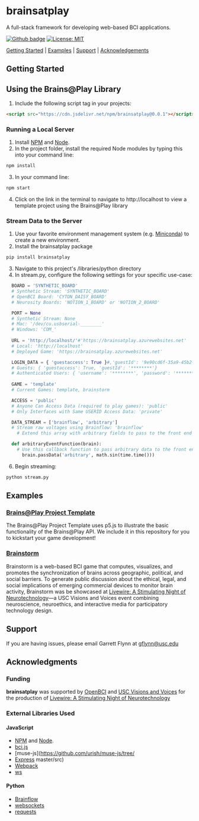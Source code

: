 # brainsatplay

A full-stack framework for developing web-based BCI applications.

[![Github badge](https://img.shields.io/badge/github-source_code-blue.svg?logo=github&logoColor=white)](https://github.com/brainsatplay/brainsatplay)
[![License: MIT](https://img.shields.io/badge/License-MIT-yellow.svg)](https://opensource.org/licenses/MIT)

[Getting Started](#getting-started) | [Examples](#examples) | [Support](#Support) | [Acknowledgements](#Acknowledgments)


## Getting Started <a name="getting-started" />
## Using the Brains@Play Library 
1. Include the following script tag in your projects:
```html
<script src="https://cdn.jsdelivr.net/npm/brainsatplay@0.0.1"></script>
``` 
### Running a Local Server
1. Install [NPM](https://www.npmjs.com/) and [Node](https://nodejs.org/en/).
2. In the project folder, install the required Node modules by typing this into your command line:
```bash
npm install
``` 
3. In your command line:
```bash
npm start
```
4. Click on the link in the terminal to navigate to http://localhost to view a template project using the Brains@Play library

### Stream Data to the Server
1. Use your favorite environment management system (e.g. [Miniconda](https://docs.conda.io/en/latest/miniconda.html)) to create a new environment.
2. Install the brainsatplay package
```bash
pip install brainsatplay
```
3. Navigate to this project's /libraries/python directory
4. In stream.py, configure the following settings for your specific use-case:
```python
  BOARD = 'SYNTHETIC_BOARD' 
  # Synthetic Stream: 'SYNTHETIC_BOARD'
  # OpenBCI Board: 'CYTON_DAISY_BOARD'
  # Neurosity Boards: 'NOTION_1_BOARD' or 'NOTION_2_BOARD'

  PORT = None
  # Synthetic Stream: None
  # Mac: '/dev/cu.usbserial-________'
  # Windows: 'COM_'
                  
  URL = 'http://localhost/'#'https://brainsatplay.azurewebsites.net'
  # Local: 'http://localhost'
  # Deployed Game: 'https://brainsatplay.azurewebsites.net'

  LOGIN_DATA = { 'guestaccess': True }#,'guestId': '9e90cd6f-35a9-45b2-9d7b-229968275025' }
  # Guests: { 'guestaccess': True, 'guestId': '********'}
  # Authenticated Users: { 'username': '********', 'password': '********' }
  
  GAME = 'template'
  # Current Games: template, brainstorm

  ACCESS = 'public'
  # Anyone Can Access Data (required to play games): 'public'
  # Only Interfaces with Same USERID Access Data: 'private'

  DATA_STREAM = ['brainflow', 'arbitrary']
  # Stream raw voltages using Brainflow: 'brainflow'
    # Extend this array with arbitrary fields to pass to the front end

  def arbitraryEventFunction(brain): 
    # Use this callback function to pass arbitrary data to the front end (corresponding to fields in DATA_STREAM)
      brain.passData('arbitrary', math.sin(time.time()))
```
6. Begin streaming:
```bash
python stream.py
```

##  Examples
### [Brains@Play Project Template](https://brainsatplay.com/docs/examples/template) 
The Brains@Play Project Template uses p5.js to illustrate the basic functionality of the Brains@Play API. We include it in this repository for you to kickstart your game development! 

### [Brainstorm](https://brainsatplay.com/docs/examples/brainstorm) 

Brainstorm is a web-based BCI game that computes, visualizes, and promotes the synchronization of brains across geographic, political, and social barriers. To generate public discussion about the ethical, legal, and social implications of emerging commercial devices to monitor brain activity, Brainstorm was be showcased at [Livewire: A Stimulating Night of Neurotechnology](https://visionsandvoices.usc.edu/eventdetails/?event_id=33741435186601&s_type=&s_genre=)—a USC Visions and Voices event combining neuroscience, neuroethics, and interactive media for participatory technology design.

## Support

If you are having issues, please email Garrett Flynn at gflynn@usc.edu

## Acknowledgments
### Funding
**brainsatplay** was supported by [OpenBCI](https://openbci.com/) and [USC Visions and Voices](https://visionsandvoices.usc.edu/) for the production of [Livewire: A Stimulating Night of Neurotechnology](https://visionsandvoices.usc.edu/eventdetails/?event_id=33741435186601&s_type=&s_genre=) 

### External Libraries Used
#### JavaScript
- [NPM](https://www.npmjs.com/) and [Node](https://nodejs.org/en/).
- [bci.js](https://bci.js.org/)
- [muse-js](https://github.com/urish/muse-js/tree/
- [Express](https://expressjs.com/)
master/src)
- [Webpack](https://webpack.js.org/)
- [ws](https://www.npmjs.com/package/ws)

#### Python
- [Brainflow](https://brainflow.readthedocs.io/en/stable/index.html)
- [websockets](https://websockets.readthedocs.io/en/stable/intro.html)
- [requests](https://requests.readthedocs.io/en/master/)


